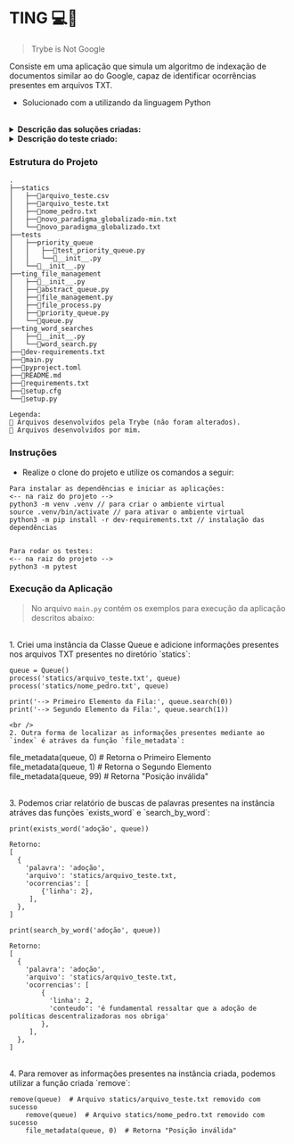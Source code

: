 # TING 💻🔬
> Trybe is Not Google

Consiste em uma aplicação que simula um algoritmo de indexação de documentos similar ao do Google, capaz de identificar ocorrências presentes em arquivos TXT.

* Solucionado com a utilizando da linguagem Python

<br />

<details>
  <summary><strong>Descrição das soluções criadas:</strong></summary><br />

| Função/Classe | Descrição | Localização |
|---|---|---|
| `Queue` | Classe criada para armazenamento de arquivos por filas | `ting_file_management/queue.py` |
| `txt_importer` | Função capaz de ler os arquivos TXT e retorna em formato de array`/`lista` | `ting_file_management/file_management.py` |
| `process` | Função para importar informações do arquivo TXT e adicionar na instância da Classe Queue informada | `ting_file_management/file_process.py` |
| `remove` | Função para remover o primeiro arquivo presente na instância informada | `ting_file_management/file_process.py` |
| `file_metadata` | Função para encontrar um dado presente na instância atráves do index informado | `ting_file_management/file_process.py` |
| `exists_word` | Função para verificar existência de uma palavra em todos os arquivos processados, retornando um relatório simplificado | `ting_word_searches/word_search.py` |
| `search_by_word` | Função para verificar existência de uma palavra em todos os arquivos processados, retornando um relatório completo | `ting_word_searches/word_search.py` |

<br />
</details>

<details>
  <summary><strong>Descrição do teste criado:</strong></summary><br />
 
| Teste | Descrição | Localização |
|---|---|---|
| `test_basic_priority_queueing` | Criação dos testes para função de priorização das informações em relação ao número de linhas | `tests/priority_queue/test_priority_queue.py` |


<br />
</details>

### Estrutura do Projeto

```
.
├──statics
│   ├──🔸arquivo_teste.csv
│   ├──🔸arquivo_teste.txt
│   ├──🔸nome_pedro.txt
│   ├──🔸novo_paradigma_globalizado-min.txt
│   └──🔸novo_paradigma_globalizado.txt
├──tests
│   ├──priority_queue
│   │   ├──🔹test_priority_queue.py
│   │   └──🔸__init__.py
│   └──🔸__init__.py
├──ting_file_management
│   ├──🔸__init__.py
│   ├──🔸abstract_queue.py
│   ├──🔹file_management.py
│   ├──🔹file_process.py
│   ├──🔸priority_queue.py
│   └──🔹queue.py
├──ting_word_searches
│   ├──🔸__init__.py
│   └──🔹word_search.py
├──🔸dev-requirements.txt
├──🔸main.py
├──🔸pyproject.toml
├──🔸README.md
├──🔸requirements.txt
├──🔸setup.cfg
└──🔸setup.py

Legenda:
🔸 Arquivos desenvolvidos pela Trybe (não foram alterados).
🔹 Arquivos desenvolvidos por mim.

```



### Instruções

- Realize o clone do projeto e utilize os comandos a seguir:

```
Para instalar as dependências e iniciar as aplicações:
<-- na raiz do projeto -->
python3 -m venv .venv // para criar o ambiente virtual
source .venv/bin/activate // para ativar o ambiente virtual
python3 -m pip install -r dev-requirements.txt // instalação das dependências


Para rodar os testes:
<-- na raiz do projeto -->
python3 -m pytest
```


### Execução da Aplicação
> No arquivo `main.py` contém os exemplos para execução da aplicação descritos abaixo:

<br />
1. Criei uma instância da Classe Queue e adicione informações presentes nos arquivos TXT presentes no diretório `statics`:

```
queue = Queue()
process('statics/arquivo_teste.txt', queue)
process('statics/nome_pedro.txt', queue)

print('--> Primeiro Elemento da Fila:', queue.search(0))
print('--> Segundo Elemento da Fila:', queue.search(1))

<br />
2. Outra forma de localizar as informações presentes mediante ao `index` é atráves da função `file_metadata`:

```
file_metadata(queue, 0)  # Retorna o Primeiro Elemento
file_metadata(queue, 1)  # Retorna o Segundo Elemento
file_metadata(queue, 99)  # Retorna "Posição inválida"

<br />
3. Podemos criar relatório de buscas de palavras presentes na instância atráves das funções `exists_word` e `search_by_word`:

`print(exists_word('adoção', queue))`

```
Retorno:
[
  {
    'palavra': 'adoção',
    'arquivo': 'statics/arquivo_teste.txt,
    'ocorrencias': [
        {'linha': 2},
     ],
  },
]
```

`print(search_by_word('adoção', queue))`

```
Retorno:
[
  {
    'palavra': 'adoção',
    'arquivo': 'statics/arquivo_teste.txt,
    'ocorrencias': [
        {
          'linha': 2,
          'conteudo': 'é fundamental ressaltar que a adoção de políticas descentralizadoras nos obriga'
        },
     ],
  },
]
```

<br />
4. Para remover as informações presentes na instância criada, podemos utilizar a função criada `remove`:

```
remove(queue)  # Arquivo statics/arquivo_teste.txt removido com sucesso
    remove(queue)  # Arquivo statics/nome_pedro.txt removido com sucesso
    file_metadata(queue, 0)  # Retorna "Posição inválida"



